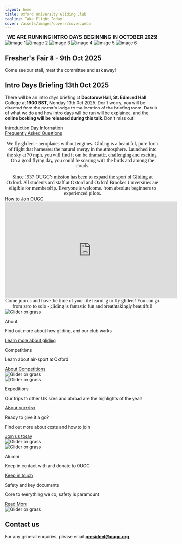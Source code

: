 ```yaml
---
layout: home
title: Oxford University Gliding Club
tagline: Take Flight Today
cover: /assets/images/covers/cover.webp
---
```


<div style="text-align: center; font-family: 'Montserrat', sans-serif; font-weight: 700;font-size: 1rem">
  WE ARE RUNNING INTRO DAYS BEGINNING IN OCTOBER 2025!
</div>

<div class="image-grid">
  <img src="/assets/images/home/home_1.webp" alt="image 1">
  <img src="/assets/images/home/home_2.webp" alt="image 2">
  <img src="/assets/images/home/home_3.webp" alt="image 3">
  <img src="/assets/images/home/home_4.jpeg" alt="image 4">
  <img src="/assets/images/home/home_5.jpeg" alt="image 5">
  <img src="/assets/images/home/home_6.jpeg" alt="image 6">
</div>


## Fresher's Fair 8 - 9th Oct 2025
Come see our stall, meet the committee and ask away!

## Intro Days Briefing 13th Oct 2025
There will be an intro days briefing at **Doctorow Hall, St. Edmund Hall** College at **1900 BST**, Monday 13th Oct 2025. 
Don't worry, you will be directed from the porter's lodge
to the location of the briefing room. 
Details of what we do and how intro days will be run will be explained,
and the **online booking will be released during this talk**. 
Don't miss out!

<div class="home-button-wrapper">
  <a href="/introduction_days/key_information/" class="big-button">Introduction Day Information</a>
</div>

<div class="home-button-wrapper">
  <a href="/membership/faqs/" class="big-button">Frequently Asked Questions</a>
</div>


<div style="text-align: center; font-family: 'Georgia', serif;font-size: 1rem">
<br>
  We fly gliders - aeroplanes without engines. Gliding is a beautiful, pure form of flight that harnesses the natural energy in the atmosphere. Launched into the sky at 70 mph, you will find it can be dramatic, challenging and exciting. On a good flying day, you could be soaring with the birds and among the clouds. 

<br>
<br>
  Since 1937 OUGC’s mission has been to expand the sport of Gliding at Oxford. All students and staff at Oxford and Oxford Brookes Universities are eligible for membership. Everyone is welcome, from absolute beginners to experienced pilots.
</div>


<div class="home-button-wrapper">
  <a href="/membership/join/" class="big-button">How to Join OUGC</a>
</div>

<div class="video-wrapper">
    <iframe width="560" height="315" src="https://www.youtube.com/embed/AiGAneGvtN0?si=hXtUArfT8WGXcLG1" title="YouTube video player" frameborder="0" allow="accelerometer; autoplay; clipboard-write; encrypted-media; gyroscope; picture-in-picture; web-share" referrerpolicy="strict-origin-when-cross-origin" allowfullscreen></iframe>
</div>
<div style="text-align: center; font-family: 'Georgia', serif;font-size: 1rem">
  Come join us and have the time of your life learning to fly gliders! You can go from zero to solo - gliding is fantastic fun and breathtakingly beautiful!
</div>

<div class="feature-section">
  <div class="feature-image">
    <img src="/assets/images/home/home_7.webp" alt="Glider on grass">
  </div>
  <div class="feature-text">
    <p class="feature-label">About</p>
    <p class="feature-description">
      Find out more about how gliding, and our club works
    </p>
    <a href="/about_gliding/" class="feature-button">Learn more about gliding</a>
  </div>
</div>

<div class="feature-section">

  <div class="feature-text">
      <p class="feature-label">Competitions</p>
      <p class="feature-description">
      Learn about air-sport at Oxford
      </p>
      <a href="/competitions/varsity/" class="feature-button">About Competitions</a>
  </div>

  <div class="feature-image">
      <img src="/assets/images/home/home_8.webp" alt="Glider on grass">
  </div>
</div>

<div class="feature-section">
  <div class="feature-image">
    <img src="/assets/images/home/home_9.webp" alt="Glider on grass">
  </div>
  <div class="feature-text">
    <p class="feature-label">Expeditions</p>
    <p class="feature-description">
      Our trips to other UK sites and abroad are the highlights of the year!
    </p>
    <a href="/trips_training_weeks_expeditions/trips/" class="feature-button"> About our trips</a>
  </div>
</div>


<div class="feature-section">
  <div class="feature-text">
      <p class="feature-label">Ready to give it a go?</p>
      <p class="feature-description">
      Find out more about costs and how to join
      </p>
      <a href="/membership/fees/" class="feature-button">Join us today</a>
  </div>

  <div class="feature-image">
      <img src="/assets/images/home/home_10.webp" alt="Glider on grass">
  </div>
</div>


<div class="feature-section">
  <div class="feature-image">
    <img src="/assets/images/home/home_11.webp" alt="Glider on grass">
  </div>
  <div class="feature-text">
    <p class="feature-label">Alumni</p>
    <p class="feature-description">
      Keep in contact with and donate to OUGC
    </p>
    <a href="/about_ougc/alumni_1937_club/" class="feature-button"> Keep in touch</a>
  </div>
</div>

<div class="feature-section">
  <div class="feature-text">
      <p class="feature-label">Safety and key documents</p>
      <p class="feature-description">
      Core to everything we do, safety is paramount
      </p>
      <a href="/about_ougc/airside_safety/" class="feature-button">Read More</a>
  </div>

  <div class="feature-image">
      <img src="/assets/images/home/home_12.webp" alt="Glider on grass">
  </div>
</div>

## Contact us
For any general enquiries, please email [**president@ougc.org**](mailto:president@ougc.org).